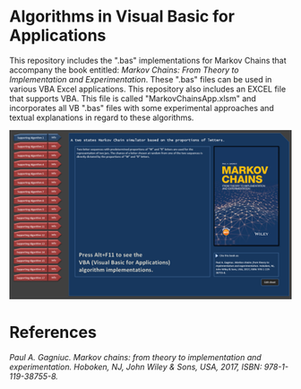 # Algorithms in Visual Basic for Applications

This repository includes the ".bas" implementations for Markov Chains that accompany the book entitled: <i>Markov Chains: From Theory to Implementation and Experimentation</i>. These ".bas" files can be used in various VBA Excel applications. This repository also includes an EXCEL file that supports VBA. This file is called "MarkovChainsApp.xlsm" and incorporates all VB ".bas" files with some experimental approaches and textual explanations in regard to these algorithms.

![screenshot](https://github.com/Gagniuc/Algorithms-in-Visual-Basic-for-Applications/blob/main/MC.png?raw=true)

# References
<i>Paul A. Gagniuc. Markov chains: from theory to implementation and experimentation. Hoboken, NJ,  John Wiley & Sons, USA, 2017, ISBN: 978-1-119-38755-8.</i>
